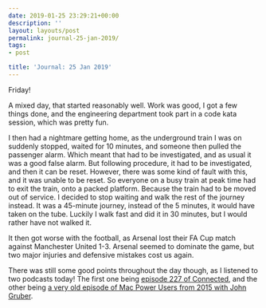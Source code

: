 ```yaml
---
date: 2019-01-25 23:29:21+00:00
description: ''
layout: layouts/post
permalink: journal-25-jan-2019/
tags:
- post

title: 'Journal: 25 Jan 2019'
---
```


<p>Friday!</p>
<p>A mixed day, that started reasonably well. Work was good, I got a few things done, and the engineering department took part in a code kata session, which was pretty fun.</p>
<p>I then had a nightmare getting home, as the underground train I was on suddenly stopped, waited for 10 minutes, and someone then pulled the passenger alarm. Which meant that had to be investigated, and as usual it was a good false alarm. But following procedure, it had to be investigated, and then it can be reset. However, there was some kind of fault with this, and it was unable to be reset. So everyone on a busy train at peak time had to exit the train, onto a packed platform. Because the train had to be moved out of service. I decided to stop waiting and walk the rest of the journey instead. It was a 45-minute journey, instead of the 5 minutes, it would have taken on the tube. Luckily I walk fast and did it in 30 minutes, but I would rather have not walked it.</p>
<p>It then got worse with the football, as Arsenal lost their FA Cup match against Manchester United 1-3. Arsenal seemed to dominate the game, but two major injuries and defensive mistakes cost us again.</p>
<p>There was still some good points throughout the day though, as I listened to two podcasts today! The first one being <a href="https://www.relay.fm/connected/227">episode 227 of Connected</a>, and the other being <a href="https://www.relay.fm/mpu/264">a very old episode of Mac Power Users from 2015 with John Gruber</a>.</p>
